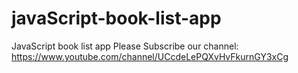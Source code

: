 # javaScript-book-list-app
JavaScript book list app
Please Subscribe our channel: https://www.youtube.com/channel/UCcdeLePQXvHvFkurnGY3xCg
